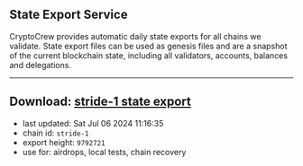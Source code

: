 ## State Export Service
CryptoCrew provides automatic daily state exports for all chains we validate. State export files can be used as genesis files and are a snapshot of the current blockchain state, including all validators, accounts, balances and delegations.

---
**Download: [stride-1 state export](https://dl-eu2.ccvalidators.com/SERVICE/stride/stride-1_export_9792721.json)**
---

- last updated: Sat Jul 06 2024 11:16:35
- chain id: `stride-1`
- export height: `9792721`
- use for: airdrops, local tests, chain recovery
